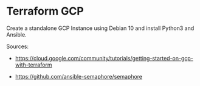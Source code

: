 # Terraform GCP

Create a standalone GCP Instance using Debian 10 and install Python3 and Ansible.

Sources:

- https://cloud.google.com/community/tutorials/getting-started-on-gcp-with-terraform

- https://github.com/ansible-semaphore/semaphore